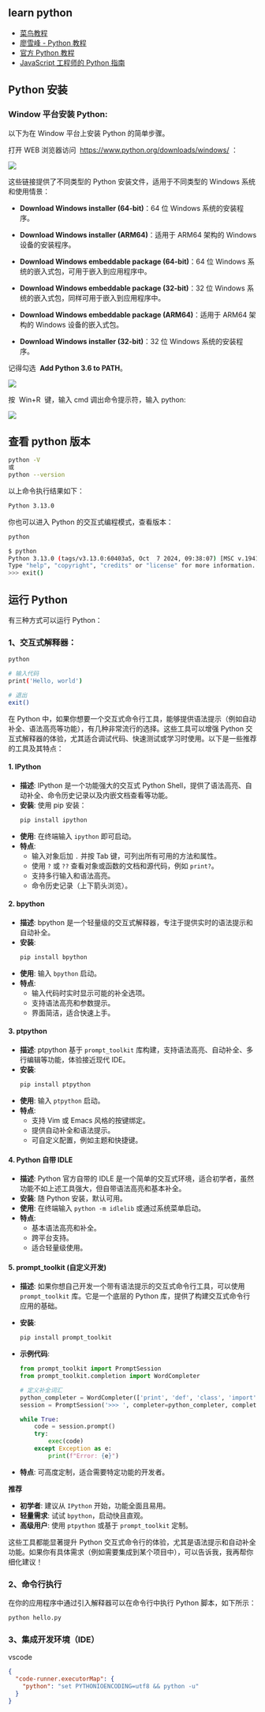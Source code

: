 ## learn python

- [菜鸟教程](https://www.runoob.com/python3/python3-tutorial.html)
- [廖雪峰 - Python 教程](https://liaoxuefeng.com/books/python/introduction/index.html)
- [官方 Python 教程](https://docs.python.org/zh-cn/3/tutorial/index.html)
- [JavaScript 工程师的 Python 指南](https://luckrnx09.com/python-guide-for-javascript-engineers/zh-cn/)

## Python 安装

### Window 平台安装 Python:

以下为在 Window 平台上安装 Python 的简单步骤。

打开 WEB 浏览器访问  <https://www.python.org/downloads/windows/> ：

![](https://www.runoob.com/wp-content/uploads/2018/07/1bf7d20f853bf2c4a8f03c03c864982f.png)

这些链接提供了不同类型的 Python 安装文件，适用于不同类型的 Windows 系统和使用情景：

- **Download Windows installer (64-bit)**：64 位 Windows 系统的安装程序。

- **Download Windows installer (ARM64)**：适用于 ARM64 架构的 Windows 设备的安装程序。

- **Download Windows embeddable package (64-bit)**：64 位 Windows 系统的嵌入式包，可用于嵌入到应用程序中。

- **Download Windows embeddable package (32-bit)**：32 位 Windows 系统的嵌入式包，同样可用于嵌入到应用程序中。

- **Download Windows embeddable package (ARM64)**：适用于 ARM64 架构的 Windows 设备的嵌入式包。

- **Download Windows installer (32-bit)**：32 位 Windows 系统的安装程序。

记得勾选  **Add Python 3.6 to PATH**。

![](https://www.runoob.com/wp-content/uploads/2018/07/20180226150011548.png)

按  Win+R  键，输入 cmd 调出命令提示符，输入 python:

![](https://www.runoob.com/wp-content/uploads/2018/07/20170707155742110.png)

## 查看 python 版本

```bash
python -V
或
python --version
```

以上命令执行结果如下：

```bash
Python 3.13.0
```

你也可以进入 Python 的交互式编程模式，查看版本：

```bash
python

$ python
Python 3.13.0 (tags/v3.13.0:60403a5, Oct  7 2024, 09:38:07) [MSC v.1941 64 bit (AMD64)] on win32
Type "help", "copyright", "credits" or "license" for more information.
>>> exit()
```

## 运行 Python

有三种方式可以运行 Python：

### 1、交互式解释器：

```bash
python

# 输入代码
print('Hello, world')

# 退出
exit()
```

在 Python 中，如果你想要一个交互式命令行工具，能够提供语法提示（例如自动补全、语法高亮等功能），有几种非常流行的选择。这些工具可以增强 Python 交互式解释器的体验，尤其适合调试代码、快速测试或学习时使用。以下是一些推荐的工具及其特点：

#### 1. IPython

- **描述**: IPython 是一个功能强大的交互式 Python Shell，提供了语法高亮、自动补全、命令历史记录以及内嵌文档查看等功能。
- **安装**: 使用 pip 安装：
  ```bash
  pip install ipython
  ```
- **使用**: 在终端输入 `ipython` 即可启动。
- **特点**:
  - 输入对象后加 `.` 并按 Tab 键，可列出所有可用的方法和属性。
  - 使用 `?` 或 `??` 查看对象或函数的文档和源代码，例如 `print?`。
  - 支持多行输入和语法高亮。
  - 命令历史记录（上下箭头浏览）。

#### 2. bpython

- **描述**: bpython 是一个轻量级的交互式解释器，专注于提供实时的语法提示和自动补全。
- **安装**:
  ```bash
  pip install bpython
  ```
- **使用**: 输入 `bpython` 启动。
- **特点**:
  - 输入代码时实时显示可能的补全选项。
  - 支持语法高亮和参数提示。
  - 界面简洁，适合快速上手。

#### 3. ptpython

- **描述**: ptpython 基于 `prompt_toolkit` 库构建，支持语法高亮、自动补全、多行编辑等功能，体验接近现代 IDE。
- **安装**:
  ```bash
  pip install ptpython
  ```
- **使用**: 输入 `ptpython` 启动。
- **特点**:
  - 支持 Vim 或 Emacs 风格的按键绑定。
  - 提供自动补全和语法提示。
  - 可自定义配置，例如主题和快捷键。

#### 4. Python 自带 IDLE

- **描述**: Python 官方自带的 IDLE 是一个简单的交互式环境，适合初学者，虽然功能不如上述工具强大，但自带语法高亮和基本补全。
- **安装**: 随 Python 安装，默认可用。
- **使用**: 在终端输入 `python -m idlelib` 或通过系统菜单启动。
- **特点**:
  - 基本语法高亮和补全。
  - 跨平台支持。
  - 适合轻量级使用。

#### 5. prompt_toolkit (自定义开发)

- **描述**: 如果你想自己开发一个带有语法提示的交互式命令行工具，可以使用 `prompt_toolkit` 库。它是一个底层的 Python 库，提供了构建交互式命令行应用的基础。
- **安装**:
  ```bash
  pip install prompt_toolkit
  ```
- **示例代码**:

  ```python
  from prompt_toolkit import PromptSession
  from prompt_toolkit.completion import WordCompleter

  # 定义补全词汇
  python_completer = WordCompleter(['print', 'def', 'class', 'import'], ignore_case=True)
  session = PromptSession('>>> ', completer=python_completer, complete_while_typing=True)

  while True:
      code = session.prompt()
      try:
          exec(code)
      except Exception as e:
          print(f"Error: {e}")
  ```

- **特点**: 可高度定制，适合需要特定功能的开发者。

**推荐**

- **初学者**: 建议从 `IPython` 开始，功能全面且易用。
- **轻量需求**: 试试 `bpython`，启动快且直观。
- **高级用户**: 使用 `ptpython` 或基于 `prompt_toolkit` 定制。

这些工具都能显著提升 Python 交互式命令行的体验，尤其是语法提示和自动补全功能。如果你有具体需求（例如需要集成到某个项目中），可以告诉我，我再帮你细化建议！

### 2、命令行执行

在你的应用程序中通过引入解释器可以在命令行中执行 Python 脚本，如下所示：

```bash
python hello.py
```

### 3、集成开发环境（IDE）

vscode

```json
{
  "code-runner.executorMap": {
    "python": "set PYTHONIOENCODING=utf8 && python -u"
  }
}
```
